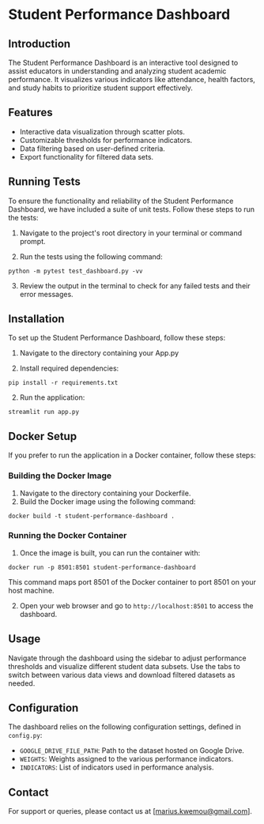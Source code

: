 # Student Performance Dashboard

## Introduction
The Student Performance Dashboard is an interactive tool designed to assist educators in understanding and analyzing student academic performance. It visualizes various indicators like attendance, health factors, and study habits to prioritize student support effectively.


## Features
- Interactive data visualization through scatter plots.
- Customizable thresholds for performance indicators.
- Data filtering based on user-defined criteria.
- Export functionality for filtered data sets.

## Running Tests

To ensure the functionality and reliability of the Student Performance Dashboard, we have included a suite of unit tests. Follow these steps to run the tests:

1. Navigate to the project's root directory in your terminal or command prompt.

2. Run the tests using the following command:

```python -m pytest test_dashboard.py -vv ```

3. Review the output in the terminal to check for any failed tests and their error messages.


## Installation
To set up the Student Performance Dashboard, follow these steps:

1. Navigate to the directory containing your App.py

2. Install required dependencies:

```pip install -r requirements.txt```

2. Run the application:

```streamlit run app.py```

## Docker Setup

If you prefer to run the application in a Docker container, follow these steps:

### Building the Docker Image
1. Navigate to the directory containing your Dockerfile.
2. Build the Docker image using the following command:

```docker build -t student-performance-dashboard .```


### Running the Docker Container
1. Once the image is built, you can run the container with:

```docker run -p 8501:8501 student-performance-dashboard```

This command maps port 8501 of the Docker container to port 8501 on your host machine.

2. Open your web browser and go to `http://localhost:8501` to access the dashboard.


## Usage
Navigate through the dashboard using the sidebar to adjust performance thresholds and visualize different student data subsets. Use the tabs to switch between various data views and download filtered datasets as needed.

## Configuration
The dashboard relies on the following configuration settings, defined in `config.py`:
- `GOOGLE_DRIVE_FILE_PATH`: Path to the dataset hosted on Google Drive.
- `WEIGHTS`: Weights assigned to the various performance indicators.
- `INDICATORS`: List of indicators used in performance analysis.


## Contact
For support or queries, please contact us at [marius.kwemou@gmail.com].


